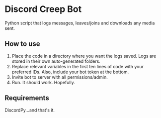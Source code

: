# Discord Creep Bot
Python script that logs messages, leaves/joins and downloads any media sent.

## How to use
1. Place the code in a directory where you want the logs saved. Logs are stored in their own auto-generated folders.
2. Replace relevant variables in the first ten lines of code with your preferred IDs. Also, include your bot token at the bottom.
3. Invite bot to server with all permissions/admin.
4. Run. It should work. Hopefully.

## Requirements
DiscordPy...and that's it.
